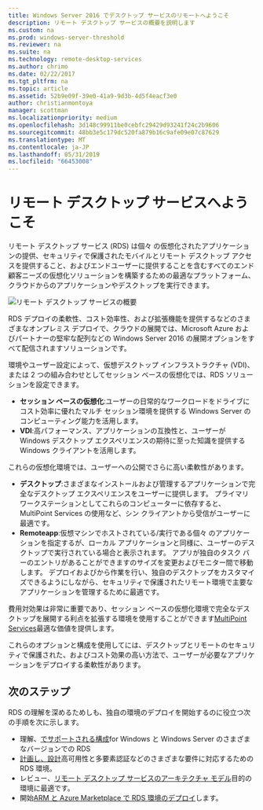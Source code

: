 ```yaml
---
title: Windows Server 2016 でデスクトップ サービスのリモートへようこそ
description: リモート デスクトップ サービスの概要を説明します
ms.custom: na
ms.prod: windows-server-threshold
ms.reviewer: na
ms.suite: na
ms.technology: remote-desktop-services
ms.author: chrimo
ms.date: 02/22/2017
ms.tgt_pltfrm: na
ms.topic: article
ms.assetid: 52b9e09f-39e0-41a9-9d3b-4d5f4eacf3e0
author: christianmontoya
manager: scottman
ms.localizationpriority: medium
ms.openlocfilehash: 3d148c99911be0cebfc29429d93241f24c2b9606
ms.sourcegitcommit: 48bb3e5c179dc520fa879b16c9afe09e07c87629
ms.translationtype: MT
ms.contentlocale: ja-JP
ms.lasthandoff: 05/31/2019
ms.locfileid: "66453008"
---
```

# <a name="welcome-to-remote-desktop-services"></a>リモート デスクトップ サービスへようこそ 

リモート デスクトップ サービス (RDS) は個々 の仮想化されたアプリケーションの提供、セキュリティで保護されたモバイルとリモート デスクトップ アクセスを提供すること、およびエンドユーザーに提供することを含むすべてのエンド顧客ニーズの仮想化ソリューションを構築するための最適なプラットフォーム、クラウドからのアプリケーションやデスクトップを実行できます。

![リモート デスクトップ サービスの概要](./media/rds-overview.png)

RDS デプロイの柔軟性、コスト効率性、および拡張機能を提供するなどのさまざまなオンプレミス デプロイで、クラウドの展開では、Microsoft Azure およびパートナーの堅牢な配列などの Windows Server 2016 の展開オプションをすべて配信されますソリューションです。

環境やユーザー設定によって、仮想デスクトップ インフラストラクチャ (VDI)、または 2 つの組み合わせとしてセッション ベースの仮想化では、RDS ソリューションを設定できます。

- **セッション ベースの仮想化**:ユーザーの日常的なワークロードをドライブにコスト効率に優れたマルチ セッション環境を提供する Windows Server のコンピューティング能力を活用します。
- **VDI**:高パフォーマンス、アプリケーションの互換性と、ユーザーが Windows デスクトップ エクスペリエンスの期待に至った知識を提供する Windows クライアントを活用します。

これらの仮想化環境では、ユーザーへの公開でさらに高い柔軟性があります。

- **デスクトップ**:さまざまなインストールおよび管理するアプリケーションで完全なデスクトップ エクスペリエンスをユーザーに提供します。 プライマリ ワークステーションとしてこれらのコンピューターに依存すると、MultiPoint Services の使用など、シン クライアントから受信がユーザーに最適です。
- **Remoteapp**:仮想マシンでホストされている/実行である個々 のアプリケーションを指定するが、ローカル アプリケーションと同様に、ユーザーのデスクトップで実行されている場合と表示されます。 アプリが独自のタスク バーのエントリがあることができますのサイズを変更およびモニター間で移動します。 デプロイおよびから作業を行い、独自のデスクトップをカスタマイズできるようにしながら、セキュリティで保護されたリモート環境で主要なアプリケーションを管理するために最適です。

費用対効果は非常に重要であり、セッション ベースの仮想化環境で完全なデスクトップを展開する利点を拡張する環境を使用することができます[MultiPoint Services](../multipoint-services/multipoint-services.md)最適な価値を提供します。 

これらのオプションと構成を使用してには、デスクトップとリモートのセキュリティで保護された、およびコスト効果の高い方法で、ユーザーが必要なアプリケーションをデプロイする柔軟性があります。

## <a name="next-steps"></a>次のステップ

RDS の理解を深めるためしも、独自の環境のデプロイを開始するのに役立つ次の手順を次に示します。
-   理解、[でサポートされる構成](rds-supported-config.md)for Windows と Windows Server のさまざまなバージョンでの RDS
-   [計画し、設計](rds-plan-and-design.md)高可用性と多要素認証などのさまざまな要件に対応するための RDS 環境。
-   レビュー、[リモート デスクトップ サービスのアーキテクチャ モデル](desktop-hosting-logical-architecture.md)目的の環境に最適です。
-   開始[ARM と Azure Marketplace で RDS 環境のデプロイ](rds-in-azure.md)します。

